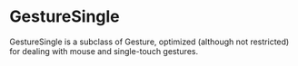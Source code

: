 # GestureSingle

GestureSingle is a subclass of Gesture, optimized (although not restricted) for dealing with mouse and single-touch gestures.
